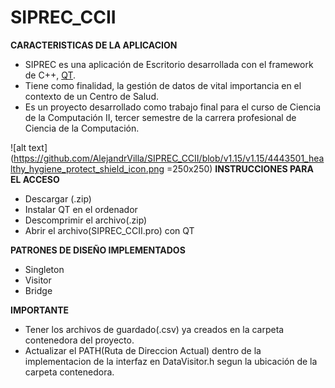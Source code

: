# SIPREC_CCII
**CARACTERISTICAS DE LA APLICACION**
 - SIPREC es una aplicación de Escritorio desarrollada con el framework de C++, [QT](https://www.qt.io/product/development-tools).
 - Tiene como finalidad, la gestión de datos de vital importancia en el contexto de un Centro de Salud.
 - Es un proyecto desarrollado como trabajo final para el curso de Ciencia de la Computación II, tercer semestre de la carrera profesional de Ciencia de la Computación.

 ![alt text](https://github.com/AlejandrVilla/SIPREC_CCII/blob/v1.15/v1.15/4443501_healthy_hygiene_protect_shield_icon.png =250x250)
**INSTRUCCIONES PARA EL ACCESO**
 - Descargar (.zip)
 - Instalar QT en el ordenador
 - Descomprimir el archivo(.zip)
 - Abrir el archivo(SIPREC_CCII.pro) con QT

**PATRONES DE DISEÑO IMPLEMENTADOS**
 - Singleton
 - Visitor
 - Bridge

**IMPORTANTE**
 - Tener los archivos de guardado(.csv) ya creados en la carpeta contenedora del proyecto.
 - Actualizar el PATH(Ruta de Direccion Actual) dentro de la implementacion de la interfaz en DataVisitor.h segun la ubicación de la carpeta contenedora.
